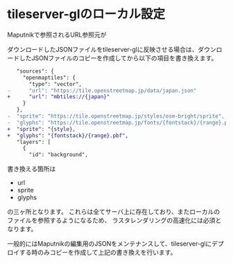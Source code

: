 # tileserver-glのローカル設定

Maputnikで参照されるURL参照元が

ダウンロードしたJSONファイルをtileserver-glに反映させる場合は、ダウンロードしたJSONファイルのコピーを作成してから以下の項目を書き換えます。

```diff
   "sources": {
     "openmaptiles": {
       "type": "vector",
-      "url": "https://tile.openstreetmap.jp/data/japan.json"
+      "url": "mbtiles://{japan}"
     }
   },
-  "sprite": "https://tile.openstreetmap.jp/styles/osm-bright/sprite",
-  "glyphs": "https://tile.openstreetmap.jp/fonts/{fontstack}/{range}.pbf",
+  "sprite": "{style},
+  "glyphs": "{fontstack}/{range}.pbf",
   "layers": [
     {
       "id": "background",
```

書き換える箇所は

- url
- sprite
- glyphs

の三ヶ所となります。
これらは全てサーバ上に存在しており、またローカルのファイルを参照するようになるため、
ラスタレンダリングの高速化には必須となります。

一般的にはMaputnikの編集用のJSONをメンテナンスして、tileserver-glにデプロイする時のみコピーを作成して上記の書き換えを行います。
